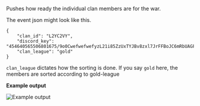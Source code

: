 Pushes how ready the individual clan members are for the war.

The event json might look like this.

```
{
    "clan_id": "L2YC2VY",
    "discord_key": "454640565506801675/9o0CwefwefwefyzL21i85ZzUxTYJBv8zxl7JrFFBoJC6mRbUAGFHjcZB6BA8OM348XVvYB8o90hoz",
    "clan_league": "gold"
}
```

`clan_league` dictates how the sorting is done. If you say `gold` here, the members are sorted according to gold-league

**Example output**

![Example output](http://i.imgur.com/Un5J6Gh.png)
